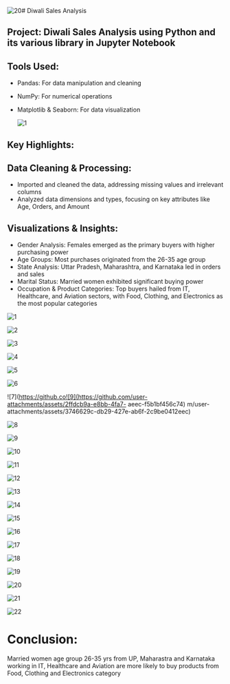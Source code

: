 ![20](https://github.com/user-attachments/assets/9b1776fc-8305-4fe9-97b0-160fced84544)# Diwali Sales Analysis
## Project: Diwali Sales Analysis using Python and its various library in Jupyter Notebook

## Tools Used:
- Pandas: For data manipulation and cleaning
- NumPy: For numerical operations
- Matplotlib & Seaborn: For data visualization
  
  ![1](https://github.com/user-attachments/assets/2041f8c3-623f-4eb9-bc32-fb228c5fccd2)

## Key Highlights:

## Data Cleaning & Processing:
- Imported and cleaned the data, addressing missing values and irrelevant columns
- Analyzed data dimensions and types, focusing on key attributes like Age, Orders, and Amount

## Visualizations & Insights:
- Gender Analysis: Females emerged as the primary buyers with higher purchasing power
- Age Groups: Most purchases originated from the 26-35 age group
- State Analysis: Uttar Pradesh, Maharashtra, and Karnataka led in orders and sales
- Marital Status: Married women exhibited significant buying power
- Occupation & Product Categories: Top buyers hailed from IT, Healthcare, and Aviation sectors, with Food, Clothing, and Electronics as the most popular categories

![1](https://github.com/user-attachments/assets/eb0742a8-d4f0-4bda-a628-14d8f51d9a8d)

![2](https://github.com/user-attachments/assets/d3be421c-23e2-40e8-8d2f-1d869fe58bd1)

![3](https://github.com/user-attachments/assets/aaf06714-0116-4d45-88ba-852d942eb4ae)

![4](https://github.com/user-attachments/assets/65493dca-b9e2-4693-939b-90e7ebfa2afb)

![5](https://github.com/user-attachments/assets/7c8550ac-38d7-4235-bda8-663b0844dd12)

![6](https://github.com/user-attachments/assets/a1ae3554-e6b6-434f-970d-bcd332fd6f83)

![7](https://github.co![9](https://github.com/user-attachments/assets/2ffdcb9a-e8bb-4fa7-
aeec-f5b1bf456c74)
m/user-attachments/assets/3746629c-db29-427e-ab6f-2c9be0412eec)

![8](https://github.com/user-attachments/assets/8556f557-4e25-446b-aa8b-9239f4d4fab1)

![9](https://github.com/user-attachments/assets/4447dc3a-c1ce-4e2e-8293-543ec7799b70)

![10](https://github.com/user-attachments/assets/cc8fc3e2-c318-4c59-bd5b-3074f8babb6b)

![11](https://github.com/user-attachments/assets/3f50c814-a2ff-4cc8-ae76-24a3ef40b420)

![12](https://github.com/user-attachments/assets/26c6d529-c96f-4927-b3c6-9e32149360ef)

![13](https://github.com/user-attachments/assets/56615f15-6bcc-4f03-83e6-ecaab54b8d38)

![14](https://github.com/user-attachments/assets/a42bea16-9600-48f3-939d-c3256db914fa)

![15](https://github.com/user-attachments/assets/04bd5c2d-c8c4-4138-8a9a-66878d32128f)

![16](https://github.com/user-attachments/assets/c49d3b2f-4986-4342-8c65-bfd79305ae23)

![17](https://github.com/user-attachments/assets/9f0cc819-9da6-47e4-baeb-65500efda0c8)

![18](https://github.com/user-attachments/assets/b075ae2c-93c4-4453-b969-b2cb436f7b87)

![19](https://github.com/user-attachments/assets/13a3bc61-700e-4c42-b54e-510c622d3c9e)

![20](https://github.com/user-attachments/assets/d65524cc-dbb7-4af4-a32f-99b5f46428ec)

![21](https://github.com/user-attachments/assets/d9e3d178-7b22-4140-a786-556623ab6570)

![22](https://github.com/user-attachments/assets/031fb173-0302-436f-84d1-eb3757cbb545)

# Conclusion:

Married women age group 26-35 yrs from UP, Maharastra and Karnataka working in IT, Healthcare and Aviation are more likely to buy products from Food, Clothing and Electronics category
